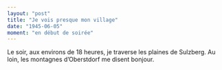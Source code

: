 ```yaml
---
layout: "post"
title: "Je vois presque mon village"
date: "1945-06-05"
moment: "en début de soirée"
---
```


Le soir, aux environs de 18 heures, je traverse les plaines de Sulzberg. Au loin, les montagnes d’Oberstdorf me disent bonjour.


<div class="histoire"></div>

<div class="commentaire"></div>
